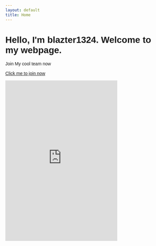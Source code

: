 ```yaml
---
layout: default
title: Home 
---
```

<html lang="{{ site.lang | default: "en-US" }}">
  <head>
    <meta charset="UTF-8">
    <title>Home</title>
    </head>
  <body>
<h1 style="font-family:arial">Hello, I'm  blazter1324. 
Welcome to my webpage.</h1>

<p style="font-family:arial">Join My cool team now</p>
<p style="font-family:arial"><a href="https://discord.gg/JxNZD2kRFb">Click me to join now</a></p>
<p><iframe src="https://discord.com/widget?id=822335430665043978&amp;theme=light" width="350" height="500" frameborder="0" sandbox="allow-popups allow-popups-to-escape-sandbox allow-same-origin allow-scripts"></iframe></p>
<audio loop autoplay>
  <source src="https://dynosawr.github.io/music/music.mp3" type="audio/mpeg">
Your browser does not support the audio element.
    </audio>
    </body>
  </html>
